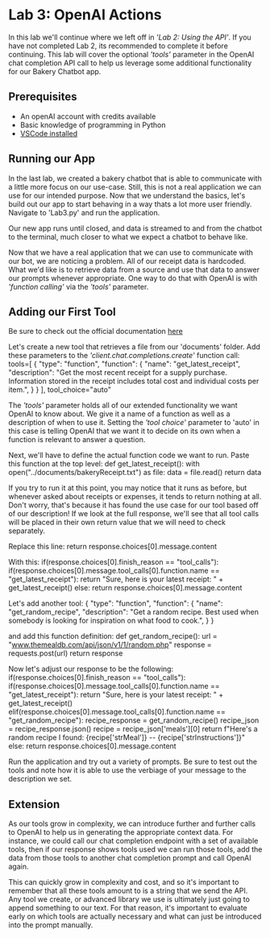 # Lab 3: OpenAI Actions
In this lab we'll continue where we left off in _'Lab 2: Using the API'_. If you have not completed Lab 2, its recommended to complete it before continuing. This lab will cover the optional _'tools'_ parameter in the OpenAI chat completion API call to help us leverage some additional functionality for our Bakery Chatbot app. 

## Prerequisites
* An openAI account with credits available
* Basic knowledge of programming in Python
* [VSCode installed](https://code.visualstudio.com/download)

## Running our App
In the last lab, we created a bakery chatbot that is able to communicate with a little more focus on our use-case. Still, this is not a real application we can use for our intended purpose. Now that we understand the basics, let's build out our app to start behaving in a way thats a lot more user friendly. Navigate to 'Lab3.py' and run the application.

Our new app runs until closed, and data is streamed to and from the chatbot to the terminal, much closer to what we expect a chatbot to behave like.

Now that we have a real application that we can use to communicate with our bot, we are noticing a problem. All of our receipt data is hardcoded. What we'd like is to retrieve data from a source and use that data to answer our prompts whenever appropriate. One way to do that with OpenAI is with _'function calling'_ via the _'tools'_ parameter.

## Adding our First Tool
Be sure to check out the official documentation [here](https://platform.openai.com/docs/guides/function-calling)

Let's create a new tool that retrieves a file from our 'documents' folder. 
Add these parameters to the _'client.chat.completions.create'_ function call:
    tools=[
      {
        "type": "function",
        "function": {
          "name": "get_latest_receipt",
          "description": "Get the most recent receipt for a supply purchase. Information stored in the receipt includes total cost and individual costs per item.",
        }
      }
    ],
    tool_choice="auto"

The _'tools'_ parameter holds all of our extended functionality we want OpenAI to know about. We give it a name of a function as well as a description of when to use it. Setting the _'tool choice'_ parameter to 'auto' in this case is telling OpenAI that we want it to decide on its own when a function is relevant to answer a question.

Next, we'll have to define the actual function code we want to run. Paste this function at the top level:
    def get_latest_receipt():
    with open("../documents/bakeryReceipt.txt") as file:
        data = file.read()
    return data

If you try to run it at this point, you may notice that it runs as before, but whenever asked about receipts or expenses, it tends to return nothing at all. Don't worry, that's because it has found the use case for our tool based off of our description! If we look at the full response, we'll see that all tool calls will be placed in their own return value that we will need to check separately. 

Replace this line:
    return response.choices[0].message.content

With this:
    if(response.choices[0].finish_reason == "tool_calls"):
        if(response.choices[0].message.tool_calls[0].function.name == "get_latest_receipt"):
            return "Sure, here is your latest receipt: " + get_latest_receipt()
    else:
        return response.choices[0].message.content

Let's add another tool:
  {
    "type": "function",
    "function": {
      "name": "get_random_recipe",
      "description": "Get a random recipe. Best used when somebody is looking for inspiration on what food to cook.",
    }
  }

and add this function definition: 
  def get_random_recipe():
    url = "www.themealdb.com/api/json/v1/1/random.php"
    response = requests.post(url)
    return response

Now let's adjust our response to be the following:
  if(response.choices[0].finish_reason == "tool_calls"):
    if(response.choices[0].message.tool_calls[0].function.name == "get_latest_receipt"):
      return "Sure, here is your latest receipt: " + get_latest_receipt()
    elif(response.choices[0].message.tool_calls[0].function.name == "get_random_recipe"):
      recipe_response = get_random_recipe()
      recipe_json = recipe_response.json()
      recipe = recipe_json['meals'][0]
      return f"Here's a random recipe I found: {recipe['strMeal']} -- {recipe['strInstructions']}"
  else:
    return response.choices[0].message.content

Run the application and try out a variety of prompts. Be sure to test out the tools and note how it is able to use the verbiage of your message to the description we set. 

## Extension 
As our tools grow in complexity, we can introduce further and further calls to OpenAI to help us in generating the appropriate context data. For instance, we could call our chat completion endpoint with a set of available tools, then if our response shows tools used we can run those tools, add the data from those tools to another chat completion prompt and call OpenAI again.

This can quickly grow in complexity and cost, and so it's important to remember that all these tools amount to is a string that we send the API. Any tool we create, or advanced library we use is ultimately just going to append something to our text. For that reason, it's important to evaluate early on which tools are actually necessary and what can just be introduced into the prompt manually. 
